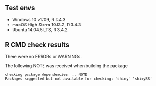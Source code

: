 ## Test envs

* Windows 10 v1709, R 3.4.3
* macOS High Sierra 10.13.2, R 3.4.3
* Ubuntu 14.04.5 LTS, R 3.4.2

## R CMD check results

There were no ERRORs or WARNINGs.

The following NOTE was received when building the package:

```
checking package dependencies ... NOTE
Packages suggested but not available for checking: 'shiny' 'shinyBS'
```
